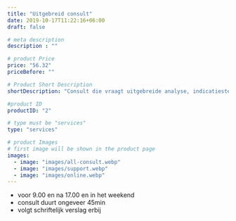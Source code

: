 ```yaml
---
title: "Uitgebreid consult"
date: 2019-10-17T11:22:16+06:00
draft: false

# meta description
description : ""

# product Price
price: "56.32"
priceBefore: ""

# Product Short Description
shortDescription: "Consult die vraagt uitgebreide analyse, indicatiestelling, advies en snel reactie die plaats kan vinden buiten werktijd uren"

#product ID
productID: "2"

# type must be "services"
type: "services"

# product Images
# first image will be shown in the product page
images:
  - image: "images/all-consult.webp"
  - image: "images/support.webp"
  - image: "images/online.webp"
---
```


- voor 9.00 en na 17.00 en in het weekend
- consult duurt ongeveer 45min
- volgt schriftelijk verslag erbij
